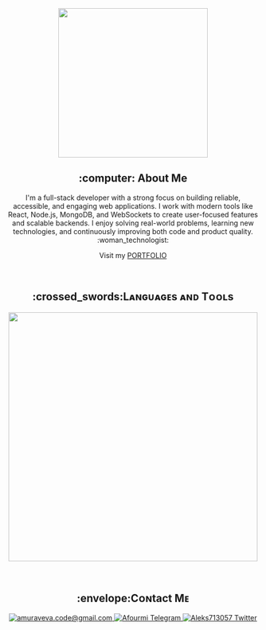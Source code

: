 
<div align="center">
<img src="https://i.giphy.com/media/v1.Y2lkPTc5MGI3NjExMmM2cGFtN2NkNTBhZWg1c3h4emprbWdqODBlOGQ0d3F1NnlmNzV0ZyZlcD12MV9pbnRlcm5hbF9naWZfYnlfaWQmY3Q9Zw/dNgK7Ws7y176U/giphy.gif" width="300"/>
</div>

<div align="center">
    <h2> :computer: About Me</h2>
    <p>I'm a full-stack developer with a strong focus on building reliable, accessible, and engaging web applications. I work with modern tools like React, Node.js, MongoDB, and WebSockets to create user-focused features and scalable backends. I enjoy solving real-world problems, learning new technologies, and continuously improving both code and product quality. :woman_technologist: </p>
    <p>Visit my <a href="https://aleksmuraveva.web.app" target="_blank">PORTFOLIO</a></p>
</div>
</br>
<h2 align="center">:crossed_swords:Lᴀɴɢᴜᴀɢᴇs ᴀɴᴅ Tᴏᴏʟs</h2> 
<p align="center">
<img width="500px" src="https://skillicons.dev/icons?i=nodejs,express,nestjs,mongodb,mysql,postgresql,js,typescript,react,redux,mui,html,css,styledcomponents,gitlab,docker,nginx,php,webpack,gulp,vue,vite,firebase,git,postman,sublime&perline=7" />
</p>
</br>


<!-- 
<h2 align="center">:crossed_swords:Lᴀɴɢᴜᴀɢᴇs ᴀɴᴅ Tᴏᴏʟs</h2> 
<p align="center">
<img width="500px"  src="https://skillicons.dev/icons?i=react,js,html,css,typescript,php,mysql,vue,vite,git,sublime,gulp,figma,scss&perline=7"  />
</p>
-->
<!-- 
## 🧠 Tech Stack

### 🧩 Frontend

![React](https://skillicons.dev/icons?i=react)
![Redux](https://skillicons.dev/icons?i=redux)
![JavaScript](https://skillicons.dev/icons?i=js)
![TypeScript](https://skillicons.dev/icons?i=ts)
![Vue.js](https://skillicons.dev/icons?i=vue)
![Vite](https://skillicons.dev/icons?i=vite)
![HTML](https://skillicons.dev/icons?i=html)
![CSS](https://skillicons.dev/icons?i=css)
![SCSS](https://skillicons.dev/icons?i=sass)
![Gulp](https://skillicons.dev/icons?i=gulp)
![Material UI](https://img.shields.io/badge/-MUI-007FFF?style=flat\&logo=mui\&logoColor=white)

### 🔧 Backend

![Node.js](https://skillicons.dev/icons?i=nodejs)
![Express](https://skillicons.dev/icons?i=express)
![NestJS](https://img.shields.io/badge/-NestJS-E0234E?style=flat\&logo=nestjs\&logoColor=white)
![MongoDB](https://skillicons.dev/icons?i=mongodb)
![MySQL](https://skillicons.dev/icons?i=mysql)
![PostgreSQL](https://skillicons.dev/icons?i=postgres)
![Firebase](https://skillicons.dev/icons?i=firebase)
![PHP](https://skillicons.dev/icons?i=php)
![Socket.IO](https://img.shields.io/badge/-Socket.IO-010101?style=flat\&logo=socket.io\&logoColor=white)

### 🧪 Testing

![Jest](https://skillicons.dev/icons?i=jest)
![Vitest](https://img.shields.io/badge/-Vitest-6E9F18?style=flat\&logo=vitest\&logoColor=white)

### ⚙️ DevOps & Tools

![Docker](https://skillicons.dev/icons?i=docker)
![Nginx](https://img.shields.io/badge/-Nginx-009639?style=flat\&logo=nginx\&logoColor=white)
![Git](https://skillicons.dev/icons?i=git)
![GitLab](https://skillicons.dev/icons?i=gitlab)
![Postman](https://skillicons.dev/icons?i=postman)
![Curl](https://img.shields.io/badge/-cURL-0033A0?style=flat\&logo=curl\&logoColor=white)
![PM2](https://img.shields.io/badge/-PM2-2B037A?style=flat\&logo=pm2\&logoColor=white)

### 🛠️ Other

![VS Code](https://skillicons.dev/icons?i=vscode)
![Sublime Text](https://skillicons.dev/icons?i=sublime)
![Figma](https://skillicons.dev/icons?i=figma)
-->
<h2 align="center">:envelope:Cᴏɴtact Mᴇ</h2>
<div align="center"> 
<a href="mailto:aleksmuraveva.dev@gmail.com" target="_blank">
<img src="https://img.shields.io/badge/Gmail-D14836?style=for-the-badge&logo=gmail&logoColor=white" alt=amuraveva.code@gmail.com mail style="margin-bottom: 5px;" />
</a>

<a href="https://t.me/Afourmi" target="_blank">
<img src="https://img.shields.io/badge/Telegram-2CA5E0?style=for-the-badge&logo=telegram&logoColor=white" alt="Afourmi Telegram">
</a>

<a href="https://twitter.com/Aleks713067" target="_blank">
<img src="https://img.shields.io/badge/Twitter-1DA1F2?style=for-the-badge&logo=twitter&logoColor=white" alt="Aleks713057 Twitter" style="margin-bottom: 5px;" />
</a>
</div>
